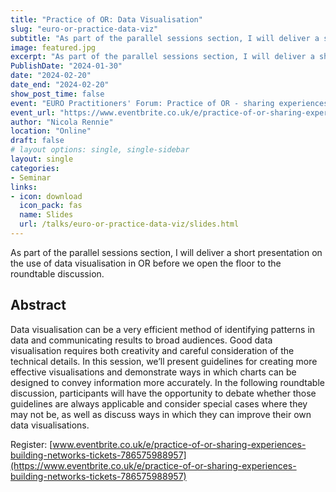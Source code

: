 ```yaml
---
title: "Practice of OR: Data Visualisation"
slug: "euro-or-practice-data-viz"
subtitle: "As part of the parallel sessions section, I will deliver a short presentation on the use of data visualisation in OR before we open the floor to the round table discussion."
image: featured.jpg
excerpt: "As part of the parallel sessions section, I will deliver a short presentation on the use of data visualisation in OR before we open the floor to the round table discussion."
PublishDate: "2024-01-30"
date: "2024-02-20"
date_end: "2024-02-20"
show_post_time: false
event: "EURO Practitioners' Forum: Practice of OR - sharing experiences, building networks"
event_url: "https://www.eventbrite.co.uk/e/practice-of-or-sharing-experiences-building-networks-tickets-786575988957"
author: "Nicola Rennie"
location: "Online"
draft: false
# layout options: single, single-sidebar
layout: single
categories:
- Seminar
links:
- icon: download
  icon_pack: fas
  name: Slides
  url: /talks/euro-or-practice-data-viz/slides.html
---
```


As part of the parallel sessions section, I will deliver a short presentation on the use of data visualisation in OR before we open the floor to the roundtable discussion.

## Abstract

Data visualisation can be a very efficient method of identifying patterns in data and communicating results to broad audiences. Good data visualisation requires both creativity and careful consideration of the technical details. In this session, we’ll present guidelines for creating more effective visualisations and demonstrate ways in which charts can be designed to convey information more accurately. In the following roundtable discussion, participants will have the opportunity to debate whether those guidelines are always applicable and consider special cases where they may not be, as well as discuss ways in which they can improve their own data visualisations. 

Register: [www.eventbrite.co.uk/e/practice-of-or-sharing-experiences-building-networks-tickets-786575988957](https://www.eventbrite.co.uk/e/practice-of-or-sharing-experiences-building-networks-tickets-786575988957)
